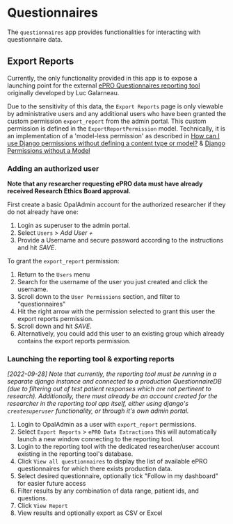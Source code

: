 # Questionnaires

The `questionnaires` app provides functionalities for interacting with questionnaire data.

## Export Reports

Currently, the only functionality provided in this app is to expose a launching point for the external [ePRO Questionnaires reporting tool][questionnaire-reporting-repo] originally developed by Luc Galarneau.

Due to the sensitivity of this data, the `Export Reports` page is only viewable by administrative users and any additional users who have been granted the custom permission `export_report` from the admin portal. This custom permission is defined in the `ExportReportPermission` model. Technically, it is an implementation of a 'model-less permission' as described in [How can I use Django permissions without defining a content type or model?][django-modelless-perms-stackoverflow] & [Django Permissions without a Model][django-modelless-perms-github]

### Adding an authorized user

**Note that any researcher requesting ePRO data must have already received Research Ethics Board approval.**

First create a basic OpalAdmin account for the authorized researcher if they do not already have one:

1. Login as superuser to the admin portal.
2. Select `Users` > *Add User +*
3. Provide a Username and secure password according to the instructions and hit *SAVE*.

To grant the `export_report` permission:

1. Return to the `Users` menu
2. Search for the username of the user you just created and click the username.
3. Scroll down to the `User Permissions` section, and filter to "questionnaires"
4. Hit the right arrow with the permission selected to grant this user the export reports permission.
5. Scroll down and hit *SAVE*.
6. Alternatively, you could add this user to an existing group which already contains the export reports permission.

### Launching the reporting tool & exporting reports

*[2022-09-28] Note that currently, the reporting tool must be running in a separate django instance and connected to a production QuestionnaireDB (due to filtering out of test patient responses which are not pertinent to research).*
*Additionally, there must already be an account created for the researcher in the reporting tool app itself, either using django's `createsuperuser` functionality, or through it's own admin portal.*

1. Login to OpalAdmin as a user with `export_report` permissions.
2. Select `Export Reports` > `ePRO Data Extractions` this will automatically launch a new window connecting to the reporting tool.
3. Login to the reporting tool with the dedicated researcher/user account existing in the reporting tool's database.
4. Click `View all questionnaires` to display the list of available ePRO questionnaires for which there exists production data.
5. Select desired questionnaire, optionally tick "Follow in my dashboard" for easier future access
6. Filter results by any combination of data range, patient ids, and questions.
7. Click `View Report`
8. View results and optionally export as CSV or Excel

<!-- Link identifiers -->
[django-modelless-perms-github]: https://github.com/surfer190/fixes/blob/master/docs/django/django-permissions-without-a-model.md
[django-modelless-perms-stackoverflow]: https://stackoverflow.com/questions/13932774/how-can-i-use-django-permissions-without-defining-a-content-type-or-model
[questionnaire-reporting-repo]: https://gitlab.com/opalmedapps/opalquestionnairesDB

